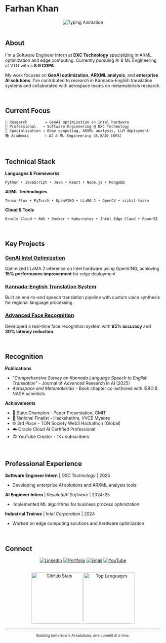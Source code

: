 # Farhan Khan

<div align="center">
  <img src="https://readme-typing-svg.herokuapp.com?font=Inter&weight=400&size=24&duration=3000&pause=1000&color=2D3748&center=true&vCenter=true&width=600&lines=AI+Engineer+%40+DXC+Technology;Machine+Learning+Researcher;Full+Stack+Developer" alt="Typing Animation" />
</div>

<br>

## About

I'm a Software Engineer Intern at **DXC Technology** specializing in AI/ML optimization and edge computing. Currently pursuing AI & ML Engineering at VTU with a **8.9 CGPA**. 

My work focuses on **GenAI optimization**, **ARXML analysis**, and **enterprise AI solutions**. I've contributed to research in Kannada-English translation systems and collaborated with aerospace teams on metamaterials research.

<br>

## Current Focus

```
🔬 Research        → GenAI optimization on Intel hardware
🏢 Professional   → Software Engineering @ DXC Technology  
🎯 Specialization → Edge computing, ARXML analysis, LLM deployment
📚 Academic       → AI & ML Engineering (8.9/10 CGPA)
```

<br>

## Technical Stack

**Languages & Frameworks**
```
Python • JavaScript • Java • React • Node.js • MongoDB
```

**AI/ML Technologies**
```
TensorFlow • PyTorch • OpenVINO • LLaMA 2 • OpenCV • scikit-learn
```

**Cloud & Tools**
```
Oracle Cloud • AWS • Docker • Kubernetes • Intel Edge Cloud • PowerBI
```

<br>

## Key Projects

### [GenAI Intel Optimization](https://github.com/Farhankhankundur/Intel-unnati)
Optimized LLaMA 2 inference on Intel hardware using OpenVINO, achieving **15% performance improvement** for edge deployment.

### [Kannada-English Translation System](https://github.com/Farhankhankundur/Web-Content-Q-A-Tool-Gemini-Powered-)
Built an end-to-end speech translation pipeline with custom voice synthesis for regional language processing.

### [Advanced Face Recognition](https://github.com/Farhankhankundur/Face_recognition)
Developed a real-time face recognition system with **95% accuracy** and **30% latency reduction**.

<br>

## Recognition

**Publications**
- *"Comprehensive Survey on Kannada Language Speech to English Translation"* - Journal of Advanced Research in AI (2025)
- *Aerospace and Metamaterials* - Book chapter co-authored with ISRO & NASA scientists

**Achievements**
- 🥇 State Champion - Paper Presentation, GMIT
- 🥈 National Finalist - Hackshethra, VVCE Mysore  
- 🌐 3rd Place - TON Society Web3 Hackathon (Global)
- ☁️ Oracle Cloud AI Certified Professional
- 📺 YouTube Creator - 1K+ subscribers

<br>

## Professional Experience

**Software Engineer Intern** | *DXC Technology* | 2025
- Developing enterprise AI solutions and ARXML analysis tools

**AI Engineer Intern** | *ResoluteAI Software* | 2024-25
- Implemented ML algorithms for business process optimization

**Industrial Trainee** | *Intel Corporation* | 2024
- Worked on edge computing solutions and hardware optimization

<br>

## Connect

<div align="center">
  
[![LinkedIn](https://img.shields.io/badge/LinkedIn-0A66C2?style=flat&logo=linkedin&logoColor=white)](https://linkedin.com/in/farhankhankundur)
[![Portfolio](https://img.shields.io/badge/Portfolio-000000?style=flat&logo=github&logoColor=white)](https://farhankhankundur.github.io/)
[![Email](https://img.shields.io/badge/Email-EA4335?style=flat&logo=gmail&logoColor=white)](mailto:farhankhankundur@gmail.com)
[![YouTube](https://img.shields.io/badge/YouTube-FF0000?style=flat&logo=youtube&logoColor=white)](https://youtube.com/@cybergeek4865)

</div>

<br>

<div align="center">
  <img src="https://github-readme-stats.vercel.app/api?username=Farhankhankundur&show_icons=true&theme=default&hide_border=true&count_private=true" alt="GitHub Stats" height="165"/>
  <img src="https://github-readme-stats.vercel.app/api/top-langs/?username=Farhankhankundur&layout=compact&theme=default&hide_border=true" alt="Top Languages" height="165"/>
</div>

---

<div align="center">
  <sub>Building tomorrow's AI solutions, one commit at a time.</sub>
</div>
